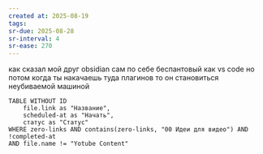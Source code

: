 ```yaml
---
created at: 2025-08-19
tags:
sr-due: 2025-08-28
sr-interval: 4
sr-ease: 270
---
```

как сказал мой друг obsidian сам по себе беспантовый как vs code но потом когда ты накачаешь туда плагинов то он становиться неубиваемой машиной

```dataview
TABLE WITHOUT ID
	file.link as "Название",
	scheduled-at as "Начать",
	статус as "Статус"
WHERE zero-links AND contains(zero-links, "00 Идеи для видео") AND !completed-at
AND file.name != "Yotube Content"	
```
